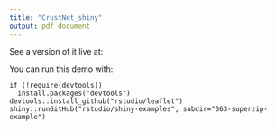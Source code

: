 ```yaml
---
title: "CrustNet_shiny"
output: pdf_document
---
```


See a version of it live at: 

You can run this demo with:

```
if (!require(devtools))
  install.packages("devtools")
devtools::install_github("rstudio/leaflet")
shiny::runGitHub("rstudio/shiny-examples", subdir="063-superzip-example")
```





